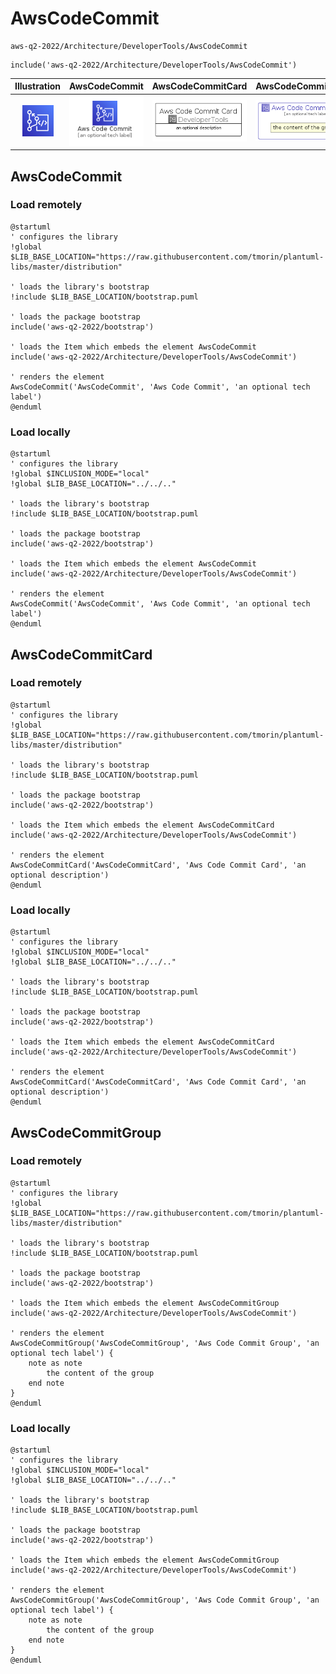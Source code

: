 # AwsCodeCommit


```text
aws-q2-2022/Architecture/DeveloperTools/AwsCodeCommit
```

```text
include('aws-q2-2022/Architecture/DeveloperTools/AwsCodeCommit')
```



| Illustration | AwsCodeCommit | AwsCodeCommitCard | AwsCodeCommitGroup |
| :---: | :---: | :---: | :---: |
| ![illustration for Illustration](../../../aws-q2-2022/Architecture/DeveloperTools/AwsCodeCommit.png) | ![illustration for AwsCodeCommit](../../../aws-q2-2022/Architecture/DeveloperTools/AwsCodeCommit.Local.png) | ![illustration for AwsCodeCommitCard](../../../aws-q2-2022/Architecture/DeveloperTools/AwsCodeCommitCard.Local.png) | ![illustration for AwsCodeCommitGroup](../../../aws-q2-2022/Architecture/DeveloperTools/AwsCodeCommitGroup.Local.png) |




## AwsCodeCommit

### Load remotely
```plantuml
@startuml
' configures the library
!global $LIB_BASE_LOCATION="https://raw.githubusercontent.com/tmorin/plantuml-libs/master/distribution"

' loads the library's bootstrap
!include $LIB_BASE_LOCATION/bootstrap.puml

' loads the package bootstrap
include('aws-q2-2022/bootstrap')

' loads the Item which embeds the element AwsCodeCommit
include('aws-q2-2022/Architecture/DeveloperTools/AwsCodeCommit')

' renders the element
AwsCodeCommit('AwsCodeCommit', 'Aws Code Commit', 'an optional tech label')
@enduml
```

### Load locally
```plantuml
@startuml
' configures the library
!global $INCLUSION_MODE="local"
!global $LIB_BASE_LOCATION="../../.."

' loads the library's bootstrap
!include $LIB_BASE_LOCATION/bootstrap.puml

' loads the package bootstrap
include('aws-q2-2022/bootstrap')

' loads the Item which embeds the element AwsCodeCommit
include('aws-q2-2022/Architecture/DeveloperTools/AwsCodeCommit')

' renders the element
AwsCodeCommit('AwsCodeCommit', 'Aws Code Commit', 'an optional tech label')
@enduml
```

## AwsCodeCommitCard

### Load remotely
```plantuml
@startuml
' configures the library
!global $LIB_BASE_LOCATION="https://raw.githubusercontent.com/tmorin/plantuml-libs/master/distribution"

' loads the library's bootstrap
!include $LIB_BASE_LOCATION/bootstrap.puml

' loads the package bootstrap
include('aws-q2-2022/bootstrap')

' loads the Item which embeds the element AwsCodeCommitCard
include('aws-q2-2022/Architecture/DeveloperTools/AwsCodeCommit')

' renders the element
AwsCodeCommitCard('AwsCodeCommitCard', 'Aws Code Commit Card', 'an optional description')
@enduml
```

### Load locally
```plantuml
@startuml
' configures the library
!global $INCLUSION_MODE="local"
!global $LIB_BASE_LOCATION="../../.."

' loads the library's bootstrap
!include $LIB_BASE_LOCATION/bootstrap.puml

' loads the package bootstrap
include('aws-q2-2022/bootstrap')

' loads the Item which embeds the element AwsCodeCommitCard
include('aws-q2-2022/Architecture/DeveloperTools/AwsCodeCommit')

' renders the element
AwsCodeCommitCard('AwsCodeCommitCard', 'Aws Code Commit Card', 'an optional description')
@enduml
```

## AwsCodeCommitGroup

### Load remotely
```plantuml
@startuml
' configures the library
!global $LIB_BASE_LOCATION="https://raw.githubusercontent.com/tmorin/plantuml-libs/master/distribution"

' loads the library's bootstrap
!include $LIB_BASE_LOCATION/bootstrap.puml

' loads the package bootstrap
include('aws-q2-2022/bootstrap')

' loads the Item which embeds the element AwsCodeCommitGroup
include('aws-q2-2022/Architecture/DeveloperTools/AwsCodeCommit')

' renders the element
AwsCodeCommitGroup('AwsCodeCommitGroup', 'Aws Code Commit Group', 'an optional tech label') {
    note as note
        the content of the group
    end note
}
@enduml
```

### Load locally
```plantuml
@startuml
' configures the library
!global $INCLUSION_MODE="local"
!global $LIB_BASE_LOCATION="../../.."

' loads the library's bootstrap
!include $LIB_BASE_LOCATION/bootstrap.puml

' loads the package bootstrap
include('aws-q2-2022/bootstrap')

' loads the Item which embeds the element AwsCodeCommitGroup
include('aws-q2-2022/Architecture/DeveloperTools/AwsCodeCommit')

' renders the element
AwsCodeCommitGroup('AwsCodeCommitGroup', 'Aws Code Commit Group', 'an optional tech label') {
    note as note
        the content of the group
    end note
}
@enduml
```

